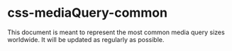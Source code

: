 # css-mediaQuery-common

This document is meant to represent the most common media query sizes worldwide. It will be updated as regularly as possible.
